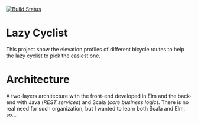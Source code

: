 [![Build Status](https://travis-ci.org/Kalimaha/lazy-cyclist.svg?branch=master)](https://travis-ci.org/Kalimaha/lazy-cyclist)

# Lazy Cyclist
This project show the elevation profiles of different bicycle routes to help
the lazy cyclist to pick the easiest one.

# Architecture

A two-layers architecture with the front-end developed in Elm and the back-end
with Java (_REST services_) and Scala (_core business logic_). There is no real
need for such organization, but I wanted to learn both Scala and Elm, so...
